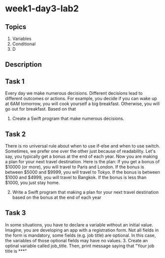 # week1-day3-lab2

## Topics
1. Variables
2. Conditional
3. D

## Description
## Task 1
 Every day we make numerous decisions. Different decisions lead to different outcomes or actions. For example, you decide if you can wake up at 6AM tomorrow, you will cook yourself a big breakfast. Otherwise, you will go out for breakfast. Based on that
 1. Create a Swift program that make numerous decisions.

## Task 2
There is no universal rule about when to use if-else and when to use switch. Sometimes, we prefer one over the other just because of readability. Let's say, you typically get a bonus at the end of each year. Now you are making a plan for your next travel destination. Here is the plan:
If you get a bonus of $10000 (or more), you will travel to Paris and London.
If the bonus is between $5000 and $9999, you will travel to Tokyo.
If the bonus is between $1000 and $4999, you will travel to Bangkok.
If the bonus is less than $1000, you just stay home.

2. Write a Swift program that making a plan for your next travel destination based on the bonus at the end of each year

## Task 3
In some situations, you have to declare a variable without an initial value. Imagine, you are developing an app with a registration form. Not all fields in the form is mandatory, some fields (e.g. job title) are optional. In this case, the variables of those optional fields may have no values.
3. Create an optinal variable called job_title. Then, print message saying that "Your job title is ***"

